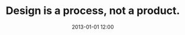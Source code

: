 ---
title: "Design is a process, not a product."
date: 2013-01-01 12:00
category: quips
layout: thought
---